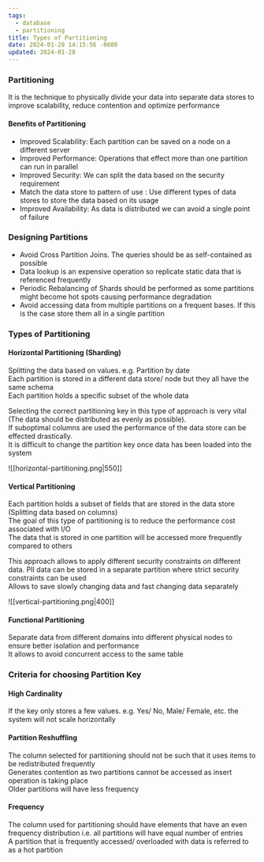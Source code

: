 ```yaml
---
tags:
  - database
  - partitioning
title: Types of Partitioning
date: 2024-01-28 14:15:56 -0600
updated: 2024-01-28
---
```


### Partitioning

It is the technique to physically divide your data into separate data stores to improve scalability, reduce contention and optimize performance

#### Benefits of Partitioning

* Improved Scalability: Each partition can be saved on a node on a different server
* Improved Performance: Operations that effect more than one partition can run in parallel
* Improved Security: We can split the data based on the security requirement
* Match the data store to pattern of use : Use different types of data stores to store the data based on its usage
* Improved Availability: As data is distributed we can avoid a single point of failure

### Designing Partitions

* Avoid Cross Partition Joins. The queries should be as self-contained as possible
* Data lookup is an expensive operation so replicate static data that is referenced frequently
* Periodic Rebalancing of Shards should be performed as some partitions might become hot spots causing performance degradation
* Avoid accessing data from multiple partitions on a frequent bases. If this is the case store them all in a single partition

### Types of Partitioning

#### Horizontal Partitioning (Sharding)
Splitting the data based on values. e.g. Partition by date  
Each partition is stored in a different data store/ node but they all have the same schema  
Each partition holds a specific subset of the whole data

Selecting the correct partitioning key in this type of approach is very vital (The data should be distributed as evenly as possible).  
If suboptimal columns are used the performance of the data store can be effected drastically.  
It is difficult to change the partition key once data has been loaded into the system

![[horizontal-partitioning.png|550]]

#### Vertical Partitioning
Each partition holds a subset of fields that are stored in the data store (Splitting data based on columns)  
The goal of this type of partitioning is to reduce the performance cost associated with I/O  
The data that is stored in one partition will be accessed more frequently compared to others

This approach allows to apply different security constraints on different data. PII data can be stored in a separate partition where strict security constraints can be used  
Allows to save slowly changing data and fast changing data separately

![[vertical-partitioning.png|400]]

#### Functional Partitioning
Separate data from different domains into different physical nodes to ensure better isolation and performance  
It allows to avoid concurrent access to the same table

### Criteria for choosing Partition Key

#### High Cardinality
If the key only stores a few values. e.g. Yes/ No, Male/ Female, etc. the system will not scale horizontally

#### Partition Reshuffling
The column selected for partitioning should not be such that it uses items to be redistributed frequently  
Generates contention as two partitions cannot be accessed as insert operation is taking place  
Older partitions will have less frequency

#### Frequency
The column used for partitioning should have elements that have an even frequency distribution i.e. all partitions will have equal number of entries  
A partition that is frequently accessed/ overloaded with data is referred to as a hot partition
